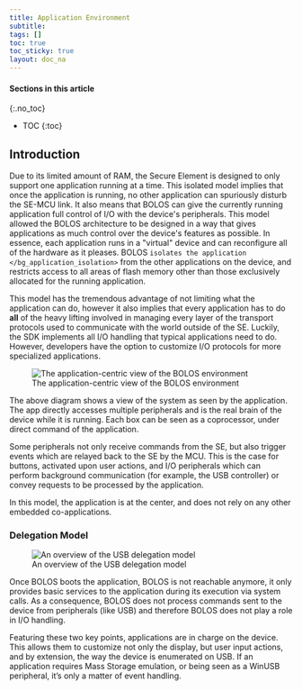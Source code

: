 ```yaml
---
title: Application Environment
subtitle: 
tags: []
toc: true
toc_sticky: true
layout: doc_na
---
```


#### Sections in this article
{:.no_toc}
* TOC
{:toc}

## Introduction

Due to its limited amount of RAM, the Secure Element is designed to only
support one application running at a time. This isolated model implies
that once the application is running, no other application can
spuriously disturb the SE-MCU link. It also means that BOLOS can give
the currently running application full control of I/O with the device's
peripherals. This model allowed the BOLOS architecture to be designed in
a way that gives applications as much control over the device's features
as possible. In essence, each application runs in a "virtual" device and
can reconfigure all of the hardware as it pleases. BOLOS
`isolates the application </bg_application_isolation>` from the
other applications on the device, and restricts access to all areas of
flash memory other than those exclusively allocated for the running
application.

This model has the tremendous advantage of not limiting what the
application can do, however it also implies that every application has
to do **all** of the heavy lifting involved in managing every layer of
the transport protocols used to communicate with the world outside of
the SE. Luckily, the SDK implements all I/O handling that typical
applications need to do. However, developers have the option to
customize I/O protocols for more specialized applications.

<figure>
<img src="../Images/app_centric_view.png" class="align-center" alt="The application-centric view of the BOLOS environment" /><figcaption aria-hidden="true">The application-centric view of the BOLOS environment</figcaption>
</figure>

The above diagram shows a view of the system as seen by the application.
The app directly accesses multiple peripherals and is the real brain of
the device while it is running. Each box can be seen as a coprocessor,
under direct command of the application.

Some peripherals not only receive commands from the SE, but also trigger
events which are relayed back to the SE by the MCU. This is the case for
buttons, activated upon user actions, and I/O peripherals which can
perform background communication (for example, the USB controller) or
convey requests to be processed by the application.

In this model, the application is at the center, and does not rely on
any other embedded co-applications.

### Delegation Model

<figure>
<img src="../Images/usb_delegation_overview.png" class="align-center" alt="An overview of the USB delegation model" /><figcaption aria-hidden="true">An overview of the USB delegation model</figcaption>
</figure>

Once BOLOS boots the application, BOLOS is not reachable anymore, it
only provides basic services to the application during its execution via
system calls. As a consequence, BOLOS does not process commands sent to
the device from peripherals (like USB) and therefore BOLOS does not play
a role in I/O handling.

Featuring these two key points, applications are in charge on the
device. This allows them to customize not only the display, but user
input actions, and by extension, the way the device is enumerated on
USB. If an application requires Mass Storage emulation, or being seen as
a WinUSB peripheral, it’s only a matter of event handling.

